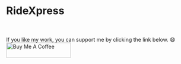 # RideXpress

<br /><br />
If you like my work, you can support me by clicking the link below.    :smile:
<br />
<a href="https://www.buymeacoffee.com/yenon118" target="_blank"><img src="https://cdn.buymeacoffee.com/buttons/default-orange.png" alt="Buy Me A Coffee" height="41" width="174"></a>
